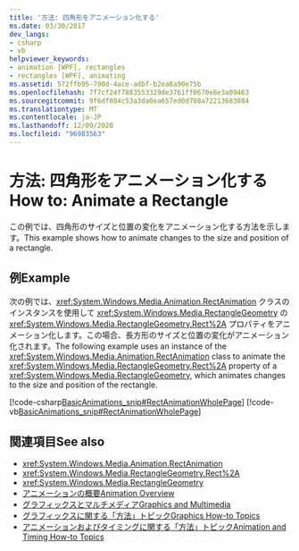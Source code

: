 ```yaml
---
title: '方法: 四角形をアニメーション化する'
ms.date: 03/30/2017
dev_langs:
- csharp
- vb
helpviewer_keywords:
- animation [WPF], rectangles
- rectangles [WPF], animating
ms.assetid: 572ffb95-790d-4ace-adbf-b2ea8a90e75b
ms.openlocfilehash: 7f7cf24f7883553329de3761ff0670e8e3a09463
ms.sourcegitcommit: 9f6df084c53a3da0ea657ed0d708a72213683084
ms.translationtype: MT
ms.contentlocale: ja-JP
ms.lasthandoff: 12/09/2020
ms.locfileid: "96983563"
---
```

# <a name="how-to-animate-a-rectangle"></a><span data-ttu-id="df83c-102">方法: 四角形をアニメーション化する</span><span class="sxs-lookup"><span data-stu-id="df83c-102">How to: Animate a Rectangle</span></span>
<span data-ttu-id="df83c-103">この例では、四角形のサイズと位置の変化をアニメーション化する方法を示します。</span><span class="sxs-lookup"><span data-stu-id="df83c-103">This example shows how to animate changes to the size and position of a rectangle.</span></span>  
  
## <a name="example"></a><span data-ttu-id="df83c-104">例</span><span class="sxs-lookup"><span data-stu-id="df83c-104">Example</span></span>  
 <span data-ttu-id="df83c-105">次の例では、<xref:System.Windows.Media.Animation.RectAnimation> クラスのインスタンスを使用して <xref:System.Windows.Media.RectangleGeometry> の <xref:System.Windows.Media.RectangleGeometry.Rect%2A> プロパティをアニメーション化します。この場合、長方形のサイズと位置の変化がアニメーション化されます。</span><span class="sxs-lookup"><span data-stu-id="df83c-105">The following example uses an instance of the <xref:System.Windows.Media.Animation.RectAnimation> class to animate the <xref:System.Windows.Media.RectangleGeometry.Rect%2A> property of a <xref:System.Windows.Media.RectangleGeometry>, which animates changes to the size and position of the rectangle.</span></span>  
  
 [!code-csharp[BasicAnimations_snip#RectAnimationWholePage](~/samples/snippets/csharp/VS_Snippets_Wpf/BasicAnimations_snip/CSharp/RectAnimationExample.cs#rectanimationwholepage)]
 [!code-vb[BasicAnimations_snip#RectAnimationWholePage](~/samples/snippets/visualbasic/VS_Snippets_Wpf/BasicAnimations_snip/VisualBasic/RectAnimationExample.vb#rectanimationwholepage)]  
  
## <a name="see-also"></a><span data-ttu-id="df83c-106">関連項目</span><span class="sxs-lookup"><span data-stu-id="df83c-106">See also</span></span>

- <xref:System.Windows.Media.Animation.RectAnimation>
- <xref:System.Windows.Media.RectangleGeometry.Rect%2A>
- <xref:System.Windows.Media.RectangleGeometry>
- [<span data-ttu-id="df83c-107">アニメーションの概要</span><span class="sxs-lookup"><span data-stu-id="df83c-107">Animation Overview</span></span>](animation-overview.md)
- [<span data-ttu-id="df83c-108">グラフィックスとマルチメディア</span><span class="sxs-lookup"><span data-stu-id="df83c-108">Graphics and Multimedia</span></span>](index.md)
- [<span data-ttu-id="df83c-109">グラフィックスに関する「方法」トピック</span><span class="sxs-lookup"><span data-stu-id="df83c-109">Graphics How-to Topics</span></span>](graphics-how-to-topics.md)
- [<span data-ttu-id="df83c-110">アニメーションおよびタイミングに関する「方法」トピック</span><span class="sxs-lookup"><span data-stu-id="df83c-110">Animation and Timing How-to Topics</span></span>](animation-and-timing-how-to-topics.md)

